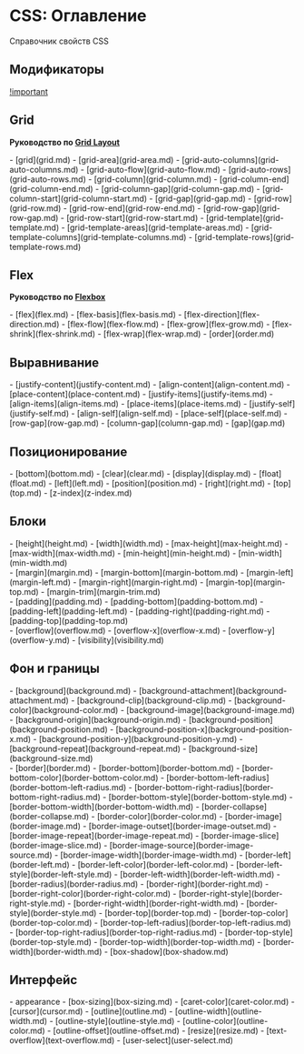 # CSS: Оглавление

Справочник свойств CSS

## Модификаторы

[!important](important.md)

<!--
## Псевдоклассы

- [:active](pseudo-class-active.md)
- [:any-link](pseudo-class-any-link.md)
- [:blank](pseudo-class-blank.md)
- [:checked](pseudo-class-checked.md)
- [:current](pseudo-class-current.md)
- [:default](pseudo-class-default.md)
- [:defined](pseudo-class-defined.md)
- [:dir()](pseudo-class-dir.md)
- [:disabled](pseudo-class-disabled.md)
- [:drop](pseudo-class-drop.md)
- [:empty](pseudo-class-empty.md)
- [:enabled](pseudo-class-enabled.md)
- [:first](pseudo-class-first.md)
- [:first-child](pseudo-class-first-child.md)
- [:first-of-type](pseudo-class-first-of-type.md)
- [:fullscreen](pseudo-class-fullscreen.md)
- [:future](pseudo-class-future.md)
- [:focus](pseudo-class-focus.md)
- [:focus-visible](pseudo-class-focus-visible.md)
- [:focus-within](pseudo-class-focus-within.md)
- [:has()](pseudo-class-has.md)
- [:host](pseudo-class-host.md)
- [:host()](pseudo-class-host.md)
- [:host-context()](pseudo-class-host-context.md)
- [:hover](pseudo-class-hover.md)
- [:indeterminate](pseudo-class-indeterminate.md)
- [:in-range](pseudo-class-in-range.md)
- [:invalid](pseudo-class-invalid.md)
- [:is()](pseudo-class-is.md)
- [:lang()](pseudo-class-lang.md)
- [:last-child](pseudo-class-last-child.md)
- [:last-of-type](pseudo-class-last-of-type.md)
- [:left](pseudo-class-left.md)
- [:link](pseudo-class-link.md)
- [:local-link](pseudo-class-local-link.md)
- [:not()](pseudo-class-not.md)
- [:nth-child()](pseudo-class-nth-child.md)
- [:nth-col()](pseudo-class-nth-col.md)
- [:nth-last-child()](pseudo-class-nth-last-child.md)
- [:nth-last-col()](pseudo-class-nth-last-col.md)
- [:nth-last-of-type()](pseudo-class-nth-last-of-type.md)
- [:nth-of-type()](pseudo-class-nth-of-type.md)
- [:only-child](pseudo-class-only-child.md)
- [:only-of-type](pseudo-class-only-of-type.md)
- [:optional](pseudo-class-optional.md)
- [:out-of-range](pseudo-class-out-of-range.md)
- [:past](pseudo-class-past.md)
- [:placeholder-shown](pseudo-class-placeholder-shown.md)
- [:read-only](pseudo-class-read-only.md)
- [:read-write](pseudo-class-read-write.md)
- [:required](pseudo-class-required.md)
- [:right](pseudo-class-right.md)
- [:root](pseudo-class-root.md)
- [:scope](pseudo-class-scope.md)
- [:target](pseudo-class-target.md)
- [:target-within](pseudo-class-target-within.md)
- [:user-invalid](pseudo-class-user-invalid.md)
- [:valid](pseudo-class-valid.md)
- [:visited](pseudo-class-visited.md)
- [:where()](pseudo-class-where.md)
{: .col-14 }

## Псевдоэлементы

- [::after](pseudo-element-after.md)
- [::backdrop](pseudo-element-backdrop.md)
- [::before](pseudo-element-before.md)
- [::cue](pseudo-element-cue.md)
- [::first-letter](pseudo-element-first-letter.md)
- [::first-line](pseudo-element-first-line.md)
- [::grammar-error](pseudo-element-grammar-error.md)
- [::marker](pseudo-element-marker.md)
- [::placeholder](pseudo-element-placeholder.md)
- [::selection](pseudo-element-selection.md)
- [::slotted()](pseudo-element-slotted.md)
- [::spelling-error](pseudo-element-spelling-error.md)
{: .col-14 }

---
-->

## Grid

**Руководство по [Grid Layout](grid-guide/grid-1.md)**

<div class="col3" markdown="1">
- [grid](grid.md)
- [grid-area](grid-area.md)
- [grid-auto-columns](grid-auto-columns.md)
- [grid-auto-flow](grid-auto-flow.md)
- [grid-auto-rows](grid-auto-rows.md)
- [grid-column](grid-column.md)
- [grid-column-end](grid-column-end.md)
- [grid-column-gap](grid-column-gap.md)
- [grid-column-start](grid-column-start.md)
- [grid-gap](grid-gap.md)
- [grid-row](grid-row.md)
- [grid-row-end](grid-row-end.md)
- [grid-row-gap](grid-row-gap.md)
- [grid-row-start](grid-row-start.md)
- [grid-template](grid-template.md)
- [grid-template-areas](grid-template-areas.md)
- [grid-template-columns](grid-template-columns.md)
- [grid-template-rows](grid-template-rows.md)
</div>

## Flex

**Руководство по [Flexbox](flex-guide/flex-1.md)**

<div class="col3" markdown="1">
- [flex](flex.md)
- [flex-basis](flex-basis.md)
- [flex-direction](flex-direction.md)
- [flex-flow](flex-flow.md)
- [flex-grow](flex-grow.md)
- [flex-shrink](flex-shrink.md)
- [flex-wrap](flex-wrap.md)
- [order](order.md)
</div>

## Выравнивание

<div class="col3" markdown="1">
- [justify-content](justify-content.md)
- [align-content](align-content.md)
- [place-content](place-content.md)
- [justify-items](justify-items.md)
- [align-items](align-items.md)
- [place-items](place-items.md)
- [justify-self](justify-self.md)
- [align-self](align-self.md)
- [place-self](place-self.md)
- [row-gap](row-gap.md)
- [column-gap](column-gap.md)
- [gap](gap.md)
</div>

## Позиционирование

<div class="col3" markdown="1">
- [bottom](bottom.md)
- [clear](clear.md)
- [display](display.md)
- [float](float.md)
- [left](left.md)
- [position](position.md)
- [right](right.md)
- [top](top.md)
- [z-index](z-index.md)
</div>

## Блоки

<div class="col3" markdown="1">
- [height](height.md)
- [width](width.md)
- [max-height](max-height.md)
- [max-width](max-width.md)
- [min-height](min-height.md)
- [min-width](min-width.md)
</div>

<div class="col3" markdown="1">
- [margin](margin.md)
- [margin-bottom](margin-bottom.md)
- [margin-left](margin-left.md)
- [margin-right](margin-right.md)
- [margin-top](margin-top.md)
- [margin-trim](margin-trim.md)
</div>

<div class="col3" markdown="1">
- [padding](padding.md)
- [padding-bottom](padding-bottom.md)
- [padding-left](padding-left.md)
- [padding-right](padding-right.md)
- [padding-top](padding-top.md)
</div>

<div class="col3" markdown="1">
- [overflow](overflow.md)
- [overflow-x](overflow-x.md)
- [overflow-y](overflow-y.md)
- [visibility](visibility.md)
</div>

## Фон и границы

<div class="col3" markdown="1">
- [background](background.md)
- [background-attachment](background-attachment.md)
- [background-clip](background-clip.md)
- [background-color](background-color.md)
- [background-image](background-image.md)
- [background-origin](background-origin.md)
- [background-position](background-position.md)
- [background-position-x](background-position-x.md)
- [background-position-y](background-position-y.md)
- [background-repeat](background-repeat.md)
- [background-size](background-size.md)
</div>

<div class="col3" markdown="1">
- [border](border.md)
- [border-bottom](border-bottom.md)
- [border-bottom-color](border-bottom-color.md)
- [border-bottom-left-radius](border-bottom-left-radius.md)
- [border-bottom-right-radius](border-bottom-right-radius.md)
- [border-bottom-style](border-bottom-style.md)
- [border-bottom-width](border-bottom-width.md)
- [border-collapse](border-collapse.md)
- [border-color](border-color.md)
- [border-image](border-image.md)
- [border-image-outset](border-image-outset.md)
- [border-image-repeat](border-image-repeat.md)
- [border-image-slice](border-image-slice.md)
- [border-image-source](border-image-source.md)
- [border-image-width](border-image-width.md)
- [border-left](border-left.md)
- [border-left-color](border-left-color.md)
- [border-left-style](border-left-style.md)
- [border-left-width](border-left-width.md)
- [border-radius](border-radius.md)
- [border-right](border-right.md)
- [border-right-color](border-right-color.md)
- [border-right-style](border-right-style.md)
- [border-right-width](border-right-width.md)
- [border-style](border-style.md)
- [border-top](border-top.md)
- [border-top-color](border-top-color.md)
- [border-top-left-radius](border-top-left-radius.md)
- [border-top-right-radius](border-top-right-radius.md)
- [border-top-style](border-top-style.md)
- [border-top-width](border-top-width.md)
- [border-width](border-width.md)
- [box-shadow](box-shadow.md)
</div>

## Интерфейс

<div class="col3" markdown="1">
- appearance
- [box-sizing](box-sizing.md)
- [caret-color](caret-color.md)
- [cursor](cursor.md)
- [outline](outline.md)
- [outline-width](outline-width.md)
- [outline-style](outline-style.md)
- [outline-color](outline-color.md)
- [outline-offset](outline-offset.md)
- [resize](resize.md)
- [text-overflow](text-overflow.md)
- [user-select](user-select.md)
</div>

<!--

## Переходы

- [transition](transition.md)
- [transition-delay](transition-delay.md)
- [transition-duration](transition-duration.md)
- [transition-property](transition-property.md)
- [transition-timing-function](transition-timing-function.md)
  {: .col-14 }
  -->

<!--
<details markdown="1" class="abstract">
<summary>Анимации</summary>

- [@keyframes](@keyframes.md)
- [animation](animation.md)
- [animation-delay](animation-delay.md)
- [animation-direction](animation-direction.md)
- [animation-duration](animation-duration.md)
- [animation-fill-mode](animation-fill-mode.md)
- [animation-iteration-count](animation-iteration-count.md)
- [animation-name](animation-name.md)
- [animation-play-state](animation-play-state.md)
- [animation-timing-function](animation-timing-function.md)

</details>
-->

<!--
## Трансформации

- [backface-visibility](.md)
- [perspective](.md)
- [perspective-origin](.md)
- [transform](.md)
- [transform-box](.md)
- [transform-origin](.md)
- [transform-style](.md)
{: .col-14 }

---

## Текст

- [hanging-punctuation](.md)
- [hyphens](.md)
- [letter-spacing](.md)
- [line-break](.md)
- [overflow-wrap](.md)
- [tab-size](.md)
- [text-align](.md)
- [text-align-last](.md)
- [text-indent](.md)
- [text-justify](.md)
- [text-size-adjust](.md)
- [text-transform](.md)
- [white-space](.md)
- [word-break](.md)
- [word-spacing](.md)
{: .col-14 }

## Оформление текста

- [letter-spacing](.md)
- [text-align](.md)
- [text-decoration](.md)
- [text-decoration-color](.md)
- [text-decoration-line](.md)
- [text-decoration-style](.md)
- [text-emphasis](.md)
- [text-emphasis-color](.md)
- [text-emphasis-position](.md)
- [text-emphasis-style](.md)
- [text-indent](.md)
- [text-rendering](.md)
- [text-shadow](.md)
- [text-underline-position](.md)
- [text-transform](.md)
- [white-space](.md)
- [word-spacing](.md)
{: .col-14 }

## Шрифт

- [font](.md)
- [font-family](.md)
- [font-feature-settings](.md)
- [font-kerning](.md)
- [font-language-override](.md)
- [font-optical-sizing](.md)
- [font-size](.md)
- [font-size-adjust](.md)
- [font-stretch](.md)
- [font-style](.md)
- [font-synthesis](.md)
- [font-variant](.md)
- [font-variant-alternates](.md)
- [font-variant-caps](.md)
- [font-variant-east-asian](.md)
- [font-variant-ligatures](.md)
- [font-variant-numeric](.md)
- [font-variant-position](.md)
- [font-variation-settings](.md)
- [font-weight](.md)
- [line-height](.md)
{: .col-14 }

- [@font-face](.md)
- [font-family](.md)
- [font-feature-settings](.md)
- [font-style](.md)
- [font-variant](.md)
- [font-weight](.md)
- [font-stretch](.md)
- [src](.md)
- [unicode-range](.md)
- [@font-feature-values](.md)
{: .col-14 }

## Цвет

- [color](.md)
- [color-adjust](.md)
- [opacity](.md)
{: .col-14 }

## Режимы письма

- [direction](.md)
- [glyph-orientation-horizontal](.md)
- [text-combine-upright](.md)
- [text-orientation](.md)
- [unicode-bidi](.md)
- [writing-mode](.md)
{: .col-14 }

## Изображения

- [image-orientation](.md)
- [image-rendering](.md)
- [image-resolution](.md)
- [object-fit](.md)
- [object-position](.md)
{: .col-14 }

- [linear-gradient()](linear-gradient().md)
- [radial-gradient()](.md)
- [repeating-linear-gradient()](.md)
- [repeating-radial-gradient()](.md)
- [conic-gradient()](.md)
- [repeating-conic-gradient()](.md)
- [url()](.md)
- [element()](.md)
- [image()](.md)
- [cross-fade()](.md)
{: .col-14 }

## Фильтры

- [backdrop-filter](.md)
- [filter](.md)
{: .col-14 }

## Композиция и смешивание

- [background-blend-mode](.md)
- [isolation](.md)
- [mix-blend-mode](.md)
{: .col-14 }

## Списки и Счетчики

- [counter-increment](.md)
- [counter-reset](.md)
- [list-style-image](.md)
- [list-style-type](.md)
- [list-style-position](.md)
- [list-style](.md)
{: .col-14 }

- [@counter-style](.md)
- [system](.md)
- [additive-symbols](.md)
- [negative](.md)
- [prefix](.md)
- [suffix](.md)
- [range](.md)
- [pad](.md)
- [speak-as](.md)
- [fallback](.md)
{: .col-14 }

## Генерируемый контент

- [content](.md)
- [quotes](.md)
{: .col-14 }

## Колонки

- [column-count](.md)
- [column-fill](.md)
- [column-gap](.md)
- [column-rule](.md)
- [column-rule-color](.md)
- [column-rule-style](.md)
- [column-rule-width](.md)
- [column-span](.md)
- [column-width](.md)
- [columns](.md)
{: .col-14 }

## Таблицы

- [border-collapse](.md)
- [border-spacing](.md)
- [caption-side](.md)
- [empty-cells](.md)
- [table-layout](.md)
- [vertical-align](.md)
{: .col-14 }

## Страницы

- [page-break-after](.md)
- [page-break-before](.md)
- [page-break-inside](.md)
{: .col-14 }

- [@page](@page.md)
{: .col-14 }

- [:blank](.md)
- [:first](.md)
- [:left](.md)
- [:right](.md)
{: .col-14 }

## Маски

- [clip-path](.md)
- [clip-rule](.md)
- [mask](.md)
- [mask-border](.md)
- [mask-border-mode](.md)
- [mask-border-outset](.md)
- [mask-border-repeat](.md)
- [mask-border-slice](.md)
- [mask-border-source](.md)
- [mask-border-width](.md)
- [mask-clip](.md)
- [mask-composite](.md)
- [mask-image](.md)
- [mask-mode](.md)
- [mask-origin](.md)
- [mask-position](.md)
- [mask-repeat](.md)
- [mask-size](.md)
- [mask-type](.md)
{: .col-14 }

## Фигуры

- [shape-image-threshold](shape-image-threshold.md)
- [shape-margin](shape-margin.md)
- [shape-outside](shape-outside.md)
  {: .col-14 }

## Фрагментация

- [box-decoration-break](.md)
- [break-after](.md)
- [break-before](.md)
- [break-inside](.md)
- [orphans](.md)
- [widows](.md)
{: .col-14 }

## Pointer Events

- [pointer-events](pointer-events.md)
- [touch-action](touch-action.md)
- [scroll-behavior](scroll-behavior.md)
{: .col-14 }

---

## Логические свойства и значения

- [block-size](.md)
- [inline-size](.md)
- [max-block-size](.md)
- [max-inline-size](.md)
- [min-block-size](.md)
- [min-inline-size](.md)
{: .col-14 }

- [border-block](.md)
- [border-block-color](.md)
- [border-block-end](.md)
- [border-block-end-color](.md)
- [border-block-end-style](.md)
- [border-block-end-width](.md)
- [border-block-start](.md)
- [border-block-start-color](.md)
- [border-block-start-style](.md)
- [border-block-start-width](.md)
- [border-block-style](.md)
- [border-block-width](.md)
- [border-color (logical keyword)](.md)
- [border-inline](.md)
- [border-inline-color](.md)
- [border-inline-end](.md)
- [border-inline-end-color](.md)
- [border-inline-end-style](.md)
- [border-inline-end-width](.md)
- [border-inline-start](.md)
- [border-inline-start-color](.md)
- [border-inline-start-style](.md)
- [border-inline-start-width](.md)
- [border-inline-style](.md)
- [border-inline-width](.md)
- [border-start-start-radius](.md)
- [border-start-end-radius](.md)
- [border-end-start-radius](.md)
- [border-end-end-radius](.md)
- [border-style (logical keyword)](.md)
- [border-width (logical keyword)](.md)
{: .col-14 }

- [margin (logical keyword)](.md)
- [margin-block](.md)
- [margin-block-end](.md)
- [margin-block-start](.md)
- [margin-inline](.md)
- [margin-inline-end](.md)
- [margin-inline-start](.md)
{: .col-14 }

- [overflow-block](.md)
- [overflow-inline](.md)
{: .col-14 }

- [padding (logical keyword)](.md)
- [padding-block](.md)
- [padding-block-end](.md)
- [padding-block-start](.md)
- [padding-inline](.md)
- [padding-inline-end](.md)
- [padding-inline-start](.md)
{: .col-14 }

- [clear (inline-end and inline-start keywords)](.md)
- [float (inline-end and inline-start keywords)](.md)
- [inset](.md)
- [inset-block](.md)
- [inset-block-end](.md)
- [inset-block-start](.md)
- [inset-inline](.md)
- [inset-inline-end](.md)
- [inset-inline-start](.md)
{: .col-14 }

- [caption-side (inline-end and inline-start keywords)](.md)
- [resize (block and inline keywords)](.md)
- [text-align (end and start keywords)](.md)
{: .col-14 }
-->

<!-- prettier-ignore-end -->
